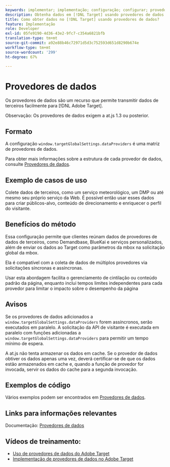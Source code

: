 ```yaml
---
keywords: implementar; implementação; configuração; configurar; provedores de dados
description: Obtenha dados em [!DNL Target] usando provedores de dados.
title: Como obter dados no [!DNL Target] usando provedores de dados?
feature: Implementação
role: Developer
exl-id: 05fe9190-4d36-43e2-9fc7-c354a6821bfb
translation-type: tm+mt
source-git-commit: a92e88b46c72971d5d3c752593d651d8290b674e
workflow-type: tm+mt
source-wordcount: '299'
ht-degree: 67%

---
```


# Provedores de dados

Os provedores de dados são um recurso que permite transmitir dados de terceiros facilmente para [!DNL Adobe Target].

Observação: Os provedores de dados exigem a at.js 1.3 ou posterior.

## Formato

A configuração `window.targetGlobalSettings.dataProviders` é uma matriz de provedores de dados.

Para obter mais informações sobre a estrutura de cada provedor de dados, consulte [Provedores de dados](/help/c-implementing-target/c-implementing-target-for-client-side-web/targetgobalsettings.md#data-providers).

## Exemplo de casos de uso

Colete dados de terceiros, como um serviço meteorológico, um DMP ou até mesmo seu próprio serviço da Web. É possível então usar esses dados para criar públicos-alvo, conteúdo de direcionamento e enriquecer o perfil do visitante.

## Benefícios do método

Essa configuração permite que clientes reúnam dados de provedores de dados de terceiros, como Demandbase, BlueKai e serviços personalizados, além de enviar os dados ao Target como parâmetros da mbox na solicitação global da mbox.

Ela é compatível com a coleta de dados de múltiplos provedores via solicitações síncronas e assíncronas.

Usar esta abordagem facilita o gerenciamento de cintilação ou conteúdo padrão da página, enquanto inclui tempos limites independentes para cada provedor para limitar o impacto sobre o desempenho da página

## Avisos

Se os provedores de dados adicionados a `window.targetGlobalSettings.dataProviders` forem assíncronos, serão executados em paralelo. A solicitação da API de visitante é executada em paralelo com funções adicionadas a `window.targetGlobalSettings.dataProviders` para permitir um tempo mínimo de espera.

A at.js não tenta armazenar os dados em cache. Se o provedor de dados obtiver os dados apenas uma vez, deverá certificar-se de que os dados estão armazenados em cache e, quando a função de provedor for invocada, servir os dados do cache para a segunda invocação.

## Exemplos de código

Vários exemplos podem ser encontrados em [Provedores de dados](/help/c-implementing-target/c-implementing-target-for-client-side-web/targetgobalsettings.md#data-providers).

## Links para informações relevantes

Documentação: [Provedores de dados](/help/c-implementing-target/c-implementing-target-for-client-side-web/targetgobalsettings.md#data-providers)

## Vídeos de treinamento:

* [Uso de provedores de dados do Adobe Target](https://helpx.adobe.com/br/target/kt/using/dataProviders-atjs-feature-video-use.html)
* [Implementação de provedores de dados no Adobe Target](https://helpx.adobe.com/br/target/kt/using/dataProviders-atjs-technical-video-implement.html)
